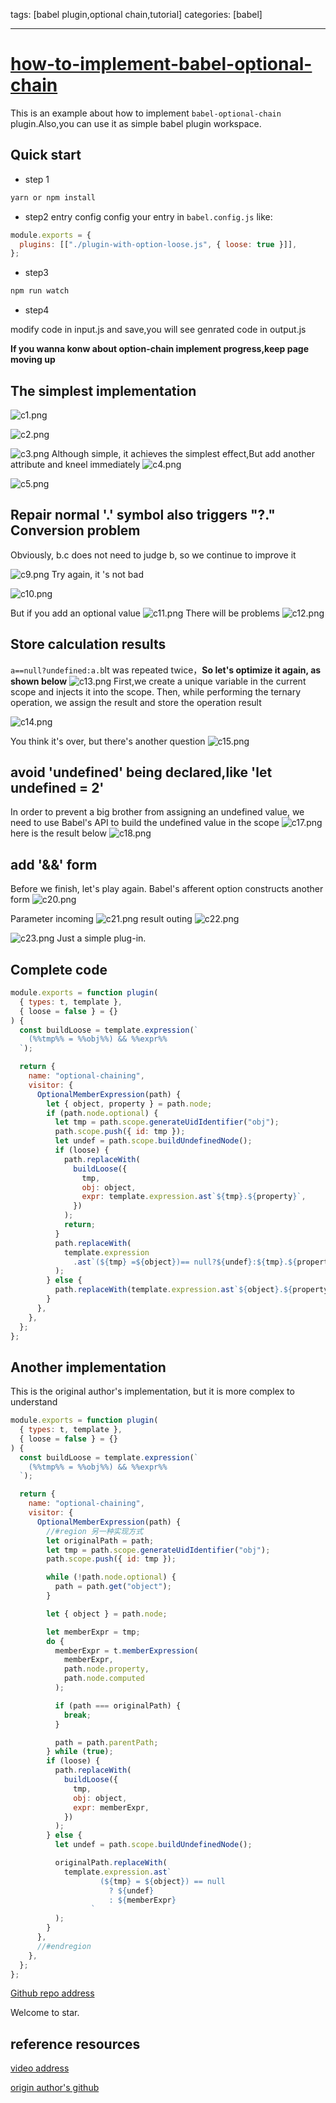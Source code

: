 tags: [babel plugin,optional chain,tutorial]
categories: [babel]

---

# [how-to-implement-babel-optional-chain](https://github.com/zoyopo/how-to-implement-babel-optional-chain)
This is an example about how to implement `babel-optional-chain` plugin.Also,you can use it as simple babel plugin workspace.

## Quick start

- step 1

```bash
yarn or npm install
```

- step2 entry config
config your entry in `babel.config.js` like:

```javascript
module.exports = {
  plugins: [["./plugin-with-option-loose.js", { loose: true }]],
};
```

- step3

```bash
npm run watch
```

- step4

modify code in input.js and save,you will see genrated code in output.js

**If you wanna konw about option-chain implement progress,keep page moving up**

## The simplest implementation

![c1.png](https://cdn.nlark.com/yuque/0/2021/png/1512483/1633772642217-dfd9f0f8-638c-459a-a7ea-d51bab6b8bfc.png#clientId=ubb1d753a-e999-4&from=ui&id=u6de8c905&margin=%5Bobject%20Object%5D&name=c1.png&originHeight=466&originWidth=1062&originalType=binary&ratio=1&size=30343&status=done&style=none&taskId=u57b77761-4245-498f-8acc-460556cc3b2#id=XNLIC&originHeight=466&originWidth=1062&originalType=binary&ratio=1&rotation=0&showTitle=false&status=done&style=none&title=)

![c2.png](https://cdn.nlark.com/yuque/0/2021/png/1512483/1633772811427-f06aeee2-4ef4-456d-ba21-66836fbc50fc.png#clientId=ubb1d753a-e999-4&from=ui&id=uc6fc7e07&margin=%5Bobject%20Object%5D&name=c2.png&originHeight=380&originWidth=1085&originalType=binary&ratio=1&size=22211&status=done&style=none&taskId=u3df0642b-342e-4a8c-9d8d-4d0087184b3#id=pEBw6&originHeight=380&originWidth=1085&originalType=binary&ratio=1&rotation=0&showTitle=false&status=done&style=none&title=)

![c3.png](https://cdn.nlark.com/yuque/0/2021/png/1512483/1633772842675-2b777cb7-8ab4-46b5-8c0b-a35732e628c8.png#clientId=ubb1d753a-e999-4&from=ui&id=u3a872809&margin=%5Bobject%20Object%5D&name=c3.png&originHeight=423&originWidth=977&originalType=binary&ratio=1&size=24498&status=done&style=none&taskId=uf8cc1459-9c38-481e-9e6c-4852e682241#id=zhBMx&originHeight=423&originWidth=977&originalType=binary&ratio=1&rotation=0&showTitle=false&status=done&style=none&title=)
Although simple, it achieves the simplest effect,But add another attribute and kneel immediately
![c4.png](https://cdn.nlark.com/yuque/0/2021/png/1512483/1633773096772-eeef896d-3571-4428-9483-3fd008d851a7.png#clientId=ubb1d753a-e999-4&from=ui&id=ub0b29d71&margin=%5Bobject%20Object%5D&name=c4.png&originHeight=529&originWidth=1094&originalType=binary&ratio=1&size=33335&status=done&style=none&taskId=uc4060f2f-66ac-4234-b92f-a3192af3fbe#id=Py9uH&originHeight=529&originWidth=1094&originalType=binary&ratio=1&rotation=0&showTitle=false&status=done&style=none&title=)

![c5.png](https://cdn.nlark.com/yuque/0/2021/png/1512483/1633773114901-667cbe3f-7fc1-4325-9aed-991a42ab3c19.png#clientId=ubb1d753a-e999-4&from=ui&id=udfeb8f7e&margin=%5Bobject%20Object%5D&name=c5.png&originHeight=470&originWidth=1315&originalType=binary&ratio=1&size=28247&status=done&style=none&taskId=u76935c61-6da0-42cd-b57e-9a442c052fc#id=RWctg&originHeight=470&originWidth=1315&originalType=binary&ratio=1&rotation=0&showTitle=false&status=done&style=none&title=)

## Repair normal '.' symbol also triggers "?." Conversion problem

Obviously, b.c does not need to judge b, so we continue to improve it

![c9.png](https://cdn.nlark.com/yuque/0/2021/png/1512483/1633917368341-42d91c27-e387-4829-8d9d-93a157a5c388.png#clientId=ucbc57d5c-bffa-4&from=ui&id=u5874a0aa&margin=%5Bobject%20Object%5D&name=c9.png&originHeight=510&originWidth=1021&originalType=binary&ratio=1&size=32878&status=done&style=none&taskId=u1cdb31f0-d5c8-44bc-9ee2-b06e8f4b480#id=M292P&originHeight=510&originWidth=1021&originalType=binary&ratio=1&rotation=0&showTitle=false&status=done&style=none&title=)
Try again, it 's not bad

![c10.png](https://cdn.nlark.com/yuque/0/2021/png/1512483/1633917469210-b120f3e7-0f29-49f2-8798-e222c23d6636.png#clientId=ucbc57d5c-bffa-4&from=ui&id=uc129eec2&margin=%5Bobject%20Object%5D&name=c10.png&originHeight=239&originWidth=940&originalType=binary&ratio=1&size=14024&status=done&style=none&taskId=u1877a779-e435-452d-ac16-b83d1572af1#id=coTjR&originHeight=239&originWidth=940&originalType=binary&ratio=1&rotation=0&showTitle=false&status=done&style=none&title=)

But if you add an optional value
![c11.png](https://cdn.nlark.com/yuque/0/2021/png/1512483/1633917642510-d5f34feb-f2a6-4475-bae9-258bab849a0b.png#clientId=ucbc57d5c-bffa-4&from=ui&id=u4480e249&margin=%5Bobject%20Object%5D&name=c11.png&originHeight=253&originWidth=714&originalType=binary&ratio=1&size=14303&status=done&style=none&taskId=uf26e58ba-1b01-4231-8bdf-6da00b10a12#id=btKAo&originHeight=253&originWidth=714&originalType=binary&ratio=1&rotation=0&showTitle=false&status=done&style=none&title=)
There will be problems
![c12.png](https://cdn.nlark.com/yuque/0/2021/png/1512483/1633917651958-c216df1a-71c7-4409-ac34-5e51fb081fcb.png#clientId=ucbc57d5c-bffa-4&from=ui&id=u4ed40422&margin=%5Bobject%20Object%5D&name=c12.png&originHeight=244&originWidth=1272&originalType=binary&ratio=1&size=15539&status=done&style=none&taskId=ude0be574-ee36-4238-a0c7-ba86be76ddd#id=OuUSP&originHeight=244&originWidth=1272&originalType=binary&ratio=1&rotation=0&showTitle=false&status=done&style=none&title=)

## Store calculation results

`a==null?undefined:a.b`It was repeated twice，**So let's optimize it again, as shown below**
![c13.png](https://cdn.nlark.com/yuque/0/2021/png/1512483/1633918062184-b40e1537-49b8-43ac-939e-fc8edabb2eb1.png#clientId=ucbc57d5c-bffa-4&from=ui&id=u475a33cc&margin=%5Bobject%20Object%5D&name=c13.png&originHeight=508&originWidth=1102&originalType=binary&ratio=1&size=34171&status=done&style=none&taskId=ua5d81bd7-bb35-445d-b2c5-d2f193099f6#id=ij6a6&originHeight=508&originWidth=1102&originalType=binary&ratio=1&rotation=0&showTitle=false&status=done&style=none&title=)
First,we create a unique variable in the current scope and injects it into the scope. Then, while performing the ternary operation, we assign the result and store the operation result

![c14.png](https://cdn.nlark.com/yuque/0/2021/png/1512483/1633918200394-b294d27f-246c-4cb0-bd5b-873f20216c35.png#clientId=ucbc57d5c-bffa-4&from=ui&id=ud9023fe3&margin=%5Bobject%20Object%5D&name=c14.png&originHeight=323&originWidth=1257&originalType=binary&ratio=1&size=22233&status=done&style=none&taskId=ua328f2a2-e30c-4199-9d98-40d48d37551#id=yv9eX&originHeight=323&originWidth=1257&originalType=binary&ratio=1&rotation=0&showTitle=false&status=done&style=none&title=)

You think it's over, but there's another question
![c15.png](https://cdn.nlark.com/yuque/0/2021/png/1512483/1633919298883-89684e57-e47b-49bd-b23c-2e8c72b94321.png#clientId=ucbc57d5c-bffa-4&from=ui&id=uf3890796&margin=%5Bobject%20Object%5D&name=c15.png&originHeight=326&originWidth=1223&originalType=binary&ratio=1&size=25973&status=done&style=none&taskId=ua34e985f-9e3c-4d46-b117-36c2a1bef97#id=VX0h7&originHeight=326&originWidth=1223&originalType=binary&ratio=1&rotation=0&showTitle=false&status=done&style=none&title=)

## avoid 'undefined' being declared,like 'let undefined = 2'

In order to prevent a big brother from assigning an undefined value, we need to use Babel's API to build the undefined value in the scope
![c17.png](https://cdn.nlark.com/yuque/0/2021/png/1512483/1633919467079-b0b9d41d-f649-4ef4-867d-8405b98274bd.png#clientId=ucbc57d5c-bffa-4&from=ui&id=uaf640400&margin=%5Bobject%20Object%5D&name=c17.png&originHeight=533&originWidth=1070&originalType=binary&ratio=1&size=37508&status=done&style=none&taskId=uc31e2784-1278-4ad5-a45a-dd640d02d1c#id=z9YdJ&originHeight=533&originWidth=1070&originalType=binary&ratio=1&rotation=0&showTitle=false&status=done&style=none&title=)
here is the result below
![c18.png](https://cdn.nlark.com/yuque/0/2021/png/1512483/1633919667172-f129df16-ee57-4720-882a-b2e9b4723aa7.png#clientId=ucbc57d5c-bffa-4&from=ui&id=u98a13f37&margin=%5Bobject%20Object%5D&name=c18.png&originHeight=303&originWidth=1223&originalType=binary&ratio=1&size=25557&status=done&style=none&taskId=uf563f335-3487-4c89-9822-75aff77f31b#id=DuYra&originHeight=303&originWidth=1223&originalType=binary&ratio=1&rotation=0&showTitle=false&status=done&style=none&title=)

## add '&&' form

Before we finish, let's play again. Babel's afferent option constructs another form
![c20.png](https://cdn.nlark.com/yuque/0/2021/png/1512483/1633919945726-7cbba642-44d5-4f9c-a4f2-2c585a5fb5d4.png#clientId=ucbc57d5c-bffa-4&from=ui&id=uda9a4340&margin=%5Bobject%20Object%5D&name=c20.png&originHeight=814&originWidth=1614&originalType=binary&ratio=1&size=136523&status=done&style=shadow&taskId=u5fd6ff88-7edc-46ea-9f97-a6e6076b7b7#id=mUAmH&originHeight=814&originWidth=1614&originalType=binary&ratio=1&rotation=0&showTitle=false&status=done&style=none&title=)

Parameter incoming
![c21.png](https://cdn.nlark.com/yuque/0/2021/png/1512483/1633920121928-635582b3-f57b-4996-bce1-97dc9658f8cd.png#clientId=ucbc57d5c-bffa-4&from=ui&id=uc7ca890e&margin=%5Bobject%20Object%5D&name=c21.png&originHeight=351&originWidth=1037&originalType=binary&ratio=1&size=25299&status=done&style=none&taskId=u0bccb021-b66f-4567-a4ed-4220435abe2#id=HqY2O&originHeight=351&originWidth=1037&originalType=binary&ratio=1&rotation=0&showTitle=false&status=done&style=none&title=)
result outing
![c22.png](https://cdn.nlark.com/yuque/0/2021/png/1512483/1633920135249-0c257e41-268c-4d1f-af30-8cf52817c578.png#clientId=ucbc57d5c-bffa-4&from=ui&id=u39265a60&margin=%5Bobject%20Object%5D&name=c22.png&originHeight=350&originWidth=929&originalType=binary&ratio=1&size=20120&status=done&style=none&taskId=u96194ffd-4e63-4c87-92e3-f036216ef3c#id=FMhPk&originHeight=350&originWidth=929&originalType=binary&ratio=1&rotation=0&showTitle=false&status=done&style=none&title=)

![c23.png](https://cdn.nlark.com/yuque/0/2021/png/1512483/1633920135308-1e4218ca-229e-4903-92cf-db5eb470d31f.png#clientId=ucbc57d5c-bffa-4&from=ui&id=u3bd91012&margin=%5Bobject%20Object%5D&name=c23.png&originHeight=270&originWidth=922&originalType=binary&ratio=1&size=16373&status=done&style=none&taskId=u4ff86db8-9188-4b3f-bd04-cc1ff39759a#id=RQcTc&originHeight=270&originWidth=922&originalType=binary&ratio=1&rotation=0&showTitle=false&status=done&style=none&title=)
Just a simple plug-in.

## Complete code

```javascript
module.exports = function plugin(
  { types: t, template },
  { loose = false } = {}
) {
  const buildLoose = template.expression(`
    (%%tmp%% = %%obj%%) && %%expr%%
  `);

  return {
    name: "optional-chaining",
    visitor: {
      OptionalMemberExpression(path) {
        let { object, property } = path.node;
        if (path.node.optional) {
          let tmp = path.scope.generateUidIdentifier("obj");
          path.scope.push({ id: tmp });
          let undef = path.scope.buildUndefinedNode();
          if (loose) {
            path.replaceWith(
              buildLoose({
                tmp,
                obj: object,
                expr: template.expression.ast`${tmp}.${property}`,
              })
            );
            return;
          }
          path.replaceWith(
            template.expression
              .ast`(${tmp} =${object})== null?${undef}:${tmp}.${property}`
          );
        } else {
          path.replaceWith(template.expression.ast`${object}.${property}`);
        }
      },
    },
  };
};
```

## Another implementation

This is the original author's implementation, but it is more complex to understand

```javascript
module.exports = function plugin(
  { types: t, template },
  { loose = false } = {}
) {
  const buildLoose = template.expression(`
    (%%tmp%% = %%obj%%) && %%expr%%
  `);

  return {
    name: "optional-chaining",
    visitor: {
      OptionalMemberExpression(path) {
        //#region 另一种实现方式
        let originalPath = path;
        let tmp = path.scope.generateUidIdentifier("obj");
        path.scope.push({ id: tmp });

        while (!path.node.optional) {
          path = path.get("object");
        }

        let { object } = path.node;

        let memberExpr = tmp;
        do {
          memberExpr = t.memberExpression(
            memberExpr,
            path.node.property,
            path.node.computed
          );

          if (path === originalPath) {
            break;
          }

          path = path.parentPath;
        } while (true);
        if (loose) {
          path.replaceWith(
            buildLoose({
              tmp,
              obj: object,
              expr: memberExpr,
            })
          );
        } else {
          let undef = path.scope.buildUndefinedNode();

          originalPath.replaceWith(
            template.expression.ast`
                    (${tmp} = ${object}) == null
                      ? ${undef}
                      : ${memberExpr}
                  `
          );
        }
      },
      //#endregion
    },
  };
};
```

[Github repo address](https://github.com/zoyopo/how-to-implement-babel-optional-chain)

Welcome to star.

## reference resources

[video address](https://www.youtube.com/embed/UeVq_U5obnE)

[origin author's github](https://github.com/nicolo-ribaudo/conf-holyjs-moscow-2019)
